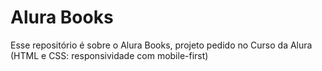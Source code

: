 # Alura Books
Esse repositório é sobre o Alura Books, projeto pedido no Curso da Alura (HTML e CSS: responsividade com mobile-first) 
